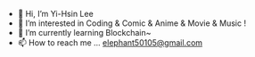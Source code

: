 - 👋 Hi, I’m Yi-Hsin Lee
- 👀 I’m interested in Coding & Comic & Anime & Movie & Music !
- 🌱 I’m currently learning Blockchain~
- 📫 How to reach me ... elephant50105@gmail.com

<!---
Starly327/Starly327 is a ✨ special ✨ repository because its `README.md` (this file) appears on your GitHub profile.
You can click the Preview link to take a look at your changes.
--->
